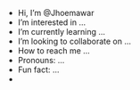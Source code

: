 -  Hi, I’m @Jhoemawar
-  I’m interested in ...
-  I’m currently learning ...
-  I’m looking to collaborate on ...
-  How to reach me ...
-  Pronouns: ...
-  Fun fact: ...
- 
<!---
Jhoemawar/Jhoemawar is a ✨ special ✨ repository because its `README.md` (this file) appears on your GitHub profile.
You can click the Preview link to take a look at your changes.
--->
